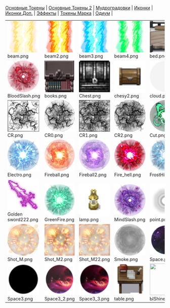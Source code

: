 [Основные Токены](https://github.com/CatacombNoop/ktms-tokens/blob/main/images_main/README.md) |
[Основные Токены 2](https://github.com/CatacombNoop/ktms-tokens/blob/main/images_main2/README.md) |
[Мудроградовки](https://github.com/CatacombNoop/ktms-tokens/blob/main/images_mudrog/README.md) |
[Иконки](https://github.com/CatacombNoop/ktms-tokens/blob/main/images_icons/README.md) |
[Иконки Доп.](https://github.com/CatacombNoop/ktms-tokens/blob/main/images_icons2/README.md) |
[Эффекты](https://github.com/CatacombNoop/ktms-tokens/blob/main/images_sfx/README.md) |
[Токены Марка](https://github.com/CatacombNoop/ktms-tokens/blob/main/images_mark/README.md) |
[Одиум](https://github.com/CatacombNoop/ktms-tokens/blob/main/images_odium/README.md) |
<table><tr>
<tr>
<td valign="bottom">
<img src="./beam.png" width="100" height="100"><br>
beam.png
</td>

<td valign="bottom">
<img src="./beam2.png" width="100" height="100"><br>
beam2.png
</td>

<td valign="bottom">
<img src="./beam3.png" width="100" height="100"><br>
beam3.png
</td>

<td valign="bottom">
<img src="./beam4.png" width="100" height="100"><br>
beam4.png
</td>

<td valign="bottom">
<img src="./bed.png" width="100" height="100"><br>
bed.png
</td>

<td valign="bottom">
<img src="./BLOODSHED.png" width="100" height="100"><br>
BLOODSHED.png
</td>

</tr>
<tr>
<td valign="bottom">
<img src="./BloodSlash.png" width="100" height="100"><br>
BloodSlash.png
</td>

<td valign="bottom">
<img src="./books.png" width="100" height="100"><br>
books.png
</td>

<td valign="bottom">
<img src="./Chest.png" width="100" height="100"><br>
Chest.png
</td>

<td valign="bottom">
<img src="./chesy2.png" width="100" height="100"><br>
chesy2.png
</td>

<td valign="bottom">
<img src="./cloud.png" width="100" height="100"><br>
cloud.png
</td>

<td valign="bottom">
<img src="./Cone_Shot.png" width="100" height="100"><br>
Cone_Shot.png
</td>

</tr>
<tr>
<td valign="bottom">
<img src="./CR.png" width="100" height="100"><br>
CR.png
</td>

<td valign="bottom">
<img src="./CR0.png" width="100" height="100"><br>
CR0.png
</td>

<td valign="bottom">
<img src="./CR1.png" width="100" height="100"><br>
CR1.png
</td>

<td valign="bottom">
<img src="./CR2.png" width="100" height="100"><br>
CR2.png
</td>

<td valign="bottom">
<img src="./Cut.png" width="100" height="100"><br>
Cut.png
</td>

<td valign="bottom">
<img src="./Darkness_spell.png" width="100" height="100"><br>
Darkness_spell.png
</td>

</tr>
<tr>
<td valign="bottom">
<img src="./Electro.png" width="100" height="100"><br>
Electro.png
</td>

<td valign="bottom">
<img src="./Fireball.png" width="100" height="100"><br>
Fireball.png
</td>

<td valign="bottom">
<img src="./Fireball2.png" width="100" height="100"><br>
Fireball2.png
</td>

<td valign="bottom">
<img src="./Fire_hell.png" width="100" height="100"><br>
Fire_hell.png
</td>

<td valign="bottom">
<img src="./FrostHit.png" width="100" height="100"><br>
FrostHit.png
</td>

<td valign="bottom">
<img src="./Golden sword.png" width="100" height="100"><br>
Golden sword.png
</td>

</tr>
<tr>
<td valign="bottom">
<img src="./Golden sword222.png" width="100" height="100"><br>
Golden sword222.png
</td>

<td valign="bottom">
<img src="./GreenFire.png" width="100" height="100"><br>
GreenFire.png
</td>

<td valign="bottom">
<img src="./lamp.png" width="100" height="100"><br>
lamp.png
</td>

<td valign="bottom">
<img src="./MindSlash.png" width="100" height="100"><br>
MindSlash.png
</td>

<td valign="bottom">
<img src="./point.png" width="100" height="100"><br>
point.png
</td>

<td valign="bottom">
<img src="./POINT3.png" width="100" height="100"><br>
POINT3.png
</td>

</tr>
<tr>
<td valign="bottom">
<img src="./Shot_M.png" width="100" height="100"><br>
Shot_M.png
</td>

<td valign="bottom">
<img src="./Shot_M2.png" width="100" height="100"><br>
Shot_M2.png
</td>

<td valign="bottom">
<img src="./Shot_M22.png" width="100" height="100"><br>
Shot_M22.png
</td>

<td valign="bottom">
<img src="./Smoke.png" width="100" height="100"><br>
Smoke.png
</td>

<td valign="bottom">
<img src="./Space.png" width="100" height="100"><br>
Space.png
</td>

<td valign="bottom">
<img src="./Space2.png" width="100" height="100"><br>
Space2.png
</td>

</tr>
<tr>
<td valign="bottom">
<img src="./Space3.png" width="100" height="100"><br>
Space3.png
</td>

<td valign="bottom">
<img src="./Space3_2.png" width="100" height="100"><br>
Space3_2.png
</td>

<td valign="bottom">
<img src="./Space3_3.png" width="100" height="100"><br>
Space3_3.png
</td>

<td valign="bottom">
<img src="./table.png" width="100" height="100"><br>
table.png
</td>

<td valign="bottom">
<img src="./ЫShine.png" width="100" height="100"><br>
ЫShine.png
</td>

</tr></table>